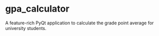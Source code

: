 # gpa_calculator
A feature-rich PyQt application to calculate the grade point average for university students.
